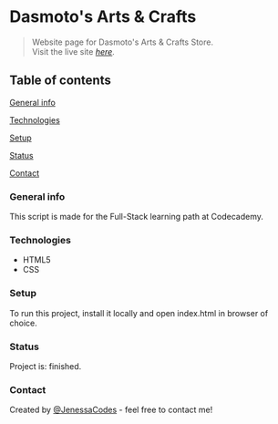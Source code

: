 # Dasmoto's Arts & Crafts

>Website page for Dasmoto's Arts & Crafts Store.  
>Visit the live site [_here_](https://jenessacodes.github.io/dasmoto-s-arts---crafts/).
## Table of contents
[General info](#General-info)

[Technologies](#Technologies)

[Setup](#Setup)

[Status](#Status)

[Contact](#Contact)
### General info 

This script is made for the Full-Stack learning path at Codecademy.

### Technologies

- HTML5
- CSS
### Setup

To run this project, install it locally and open index.html in browser of choice.
### Status

Project is: finished.
### Contact

Created by [@JenessaCodes](https://www.github.com/JenessaCodes) - feel free to contact me!
